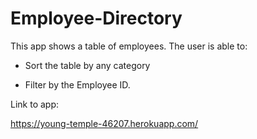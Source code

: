 # Employee-Directory

This app shows a table of employees.
The user is able to:


* Sort the table by any category


* Filter by the Employee ID.

Link to app:

https://young-temple-46207.herokuapp.com/
